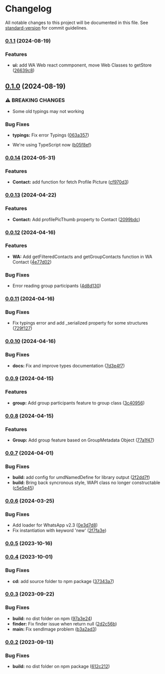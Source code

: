 # Changelog

All notable changes to this project will be documented in this file. See [standard-version](https://github.com/conventional-changelog/standard-version) for commit guidelines.

### [0.1.1](https://github.com/wayfu-id/simple-WAPI/compare/v0.1.0...v0.1.1) (2024-08-19)


### Features

* **ui:** add WA Web react commponent, move Web Classes to getStore ([26639c8](https://github.com/wayfu-id/simple-WAPI/commit/26639c83b051b6bc5aa995c64dd05870a5043715))

## [0.1.0](https://github.com/wayfu-id/simple-WAPI/compare/v0.0.14...v0.1.0) (2024-08-19)


### ⚠ BREAKING CHANGES

* Some old typings may not working

### Bug Fixes

* **typings:** Fix error Typings ([063a357](https://github.com/wayfu-id/simple-WAPI/commit/063a357d8db5087d05f40be4a1440844fe8928b7))


* We're using TypeScript now ([b05f8ef](https://github.com/wayfu-id/simple-WAPI/commit/b05f8ef0a7847186327d452c1dec7754e6cd8af5))

### [0.0.14](https://github.com/wayfu-id/simple-WAPI/compare/v0.0.13...v0.0.14) (2024-05-31)


### Features

* **Contact:** add function for fetch Profile Picture ([cf970d3](https://github.com/wayfu-id/simple-WAPI/commit/cf970d3193da9821e3c183f9f13dd66a1d342996))

### [0.0.13](https://github.com/wayfu-id/simple-WAPI/compare/v0.0.12...v0.0.13) (2024-04-22)


### Features

* **Contact:** Add profilePicThumb property to Contact ([2099bdc](https://github.com/wayfu-id/simple-WAPI/commit/2099bdc6dba2f58e2d6678ca5bcae9415b5bb12c))

### [0.0.12](https://github.com/wayfu-id/simple-WAPI/compare/v0.0.11...v0.0.12) (2024-04-16)


### Features

* **WA:** Add getFilteredContacts and getGroupContacts function in WA Contact ([4e77d02](https://github.com/wayfu-id/simple-WAPI/commit/4e77d02218934a9534950643ca0aed9630cfe7cb))


### Bug Fixes

* Error reading group participants ([4d8d130](https://github.com/wayfu-id/simple-WAPI/commit/4d8d130a251393af8ef307dd913ff28d8824acbb))

### [0.0.11](https://github.com/wayfu-id/simple-WAPI/compare/v0.0.10...v0.0.11) (2024-04-16)


### Bug Fixes

* Fix typings error and add _serialized property for some structures ([729f127](https://github.com/wayfu-id/simple-WAPI/commit/729f127da9a619a99d2f1cfaf112269c30004430))

### [0.0.10](https://github.com/wayfu-id/simple-WAPI/compare/v0.0.9...v0.0.10) (2024-04-16)


### Bug Fixes

* **docs:** Fix and improve types documentation ([7d3e4f7](https://github.com/wayfu-id/simple-WAPI/commit/7d3e4f7dabe0da19eeefb3f02937980c970faafb))

### [0.0.9](https://github.com/wayfu-id/simple-WAPI/compare/v0.0.8...v0.0.9) (2024-04-15)


### Features

* **group:** Add group participants feature to group class ([3c40956](https://github.com/wayfu-id/simple-WAPI/commit/3c40956a83d88e7c547a6f5aab0fe3713cbeee2d))

### [0.0.8](https://github.com/wayfu-id/simple-WAPI/compare/v0.0.7...v0.0.8) (2024-04-15)


### Features

* **Group:** Add group feature based on GroupMetadata Object ([77a1f47](https://github.com/wayfu-id/simple-WAPI/commit/77a1f478a6dc142623a170e75997aec377dd393d))

### [0.0.7](https://github.com/wayfu-id/simple-WAPI/compare/v0.0.6...v0.0.7) (2024-04-01)


### Bug Fixes

* **build:** add config for umdNamedDefine for library output ([2f2dd7f](https://github.com/wayfu-id/simple-WAPI/commit/2f2dd7fb754a50686fd33bcac40713eb51c2621c))
* **build:** Bring back syncronous style, WAPI class no longer constructable ([c5e5e45](https://github.com/wayfu-id/simple-WAPI/commit/c5e5e4575822621d4435518f1d07b88a4c23a1dc))

### [0.0.6](https://github.com/wayfu-id/simple-WAPI/compare/v0.0.5...v0.0.6) (2024-03-25)


### Bug Fixes

* Add loader for WhatsApp v2.3 ([0e3d7d8](https://github.com/wayfu-id/simple-WAPI/commit/0e3d7d8705d920e0360448075a3ef2be74f9880e))
* Fix instantiation with keyword 'new' ([2f7fa3e](https://github.com/wayfu-id/simple-WAPI/commit/2f7fa3ee7f678159361edc8ca05ad9165368f31c))

### [0.0.5](https://github.com/wayfu-id/simple-WAPI/compare/v0.0.4...v0.0.5) (2023-10-16)

### [0.0.4](https://github.com/wayfu-id/simple-WAPI/compare/v0.0.3...v0.0.4) (2023-10-01)


### Bug Fixes

* **cd:** add source folder to npm package ([37343a7](https://github.com/wayfu-id/simple-WAPI/commit/37343a70fe8eecb2727976b2a81c6e23d974c658))

### [0.0.3](https://github.com/wayfu-id/simple-WAPI/compare/v0.0.2...v0.0.3) (2023-09-22)


### Bug Fixes

* **build:** no dist folder on npm ([97a3e24](https://github.com/wayfu-id/simple-WAPI/commit/97a3e241993aecfe093c25abd910f6770af96694))
* **finder:** Fix finder issue when return null ([2d2c56b](https://github.com/wayfu-id/simple-WAPI/commit/2d2c56b853b6f045532baf55a13dafef6338e4b4))
* **main:** Fix sendImage problem ([b3a2ad3](https://github.com/wayfu-id/simple-WAPI/commit/b3a2ad3682e05e5d0c4c17ca9ab62a844353caaf))

### [0.0.2](https://github.com/wayfu-id/simple-WAPI/compare/v0.0.1...v0.0.2) (2023-09-13)


### Bug Fixes

* **build:** no dist folder on npm package ([612c212](https://github.com/wayfu-id/simple-WAPI/commit/612c2123ecccd73403e4d579683b7acd0a07d830))
